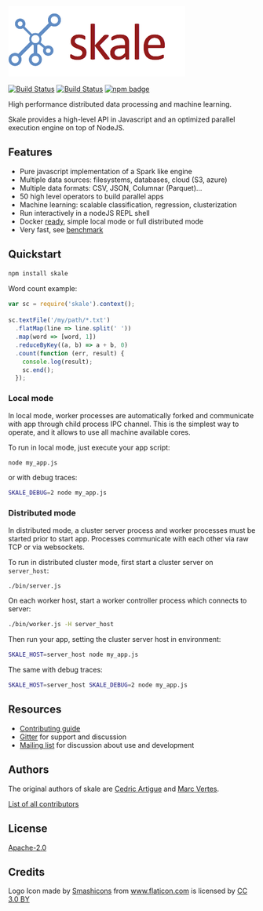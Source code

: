 ![logo](images/logo-skale.png)

[![Build Status](https://travis-ci.org/skale-me/skale.svg?branch=master)](https://travis-ci.org/skale-me/skale)
[![Build Status](https://ci.appveyor.com/api/projects/status/github/skale-me/skale?svg=true)](https://ci.appveyor.com/project/skaleme/skale)
[![npm badge](https://img.shields.io/npm/v/skale.svg)](https://www.npmjs.com/package/skale)


High performance distributed data processing and machine learning.

Skale provides a high-level API in Javascript and an optimized
parallel execution engine on top of NodeJS.

## Features
* Pure javascript implementation of a Spark like engine
* Multiple data sources: filesystems, databases, cloud (S3, azure)
* Multiple data formats: CSV, JSON, Columnar (Parquet)...
* 50 high level operators to build parallel apps
* Machine learning: scalable classification, regression, clusterization
* Run interactively in a nodeJS REPL shell
* Docker [ready](https://github.com/skale-me/skale/blob/master/docker/), simple local mode or full distributed mode
* Very fast, see [benchmark](https://github.com/skale-me/skale/blob/master/benchmark/)

## Quickstart
```sh
npm install skale
```

Word count example: 

```javascript
var sc = require('skale').context();

sc.textFile('/my/path/*.txt')
  .flatMap(line => line.split(' '))
  .map(word => [word, 1])
  .reduceByKey((a, b) => a + b, 0)
  .count(function (err, result) {
    console.log(result);
    sc.end();
  });
```

### Local mode
In local mode, worker processes are automatically forked and
communicate with app through child process IPC channel. This is
the simplest way to operate, and it allows to use all machine
available cores.

To run in local mode, just execute your app script:
```sh
node my_app.js
```

or with debug traces:
```sh
SKALE_DEBUG=2 node my_app.js
```

### Distributed mode
In distributed mode, a cluster server process and worker processes
must be started prior to start app. Processes communicate with each
other via raw TCP or via websockets.

To run in distributed cluster mode, first start a cluster server
on `server_host`:
```sh
./bin/server.js
```

On each worker host, start a worker controller process which connects
to server:
```sh
./bin/worker.js -H server_host
```

Then run your app, setting the cluster server host in environment:
```sh
SKALE_HOST=server_host node my_app.js
```

The same with debug traces:
```sh
SKALE_HOST=server_host SKALE_DEBUG=2 node my_app.js
```

## Resources

* [Contributing guide](https://github.com/skale-me/skale/blob/master/CONTRIBUTING.md)
* [Gitter](https://gitter.im/skale-me/skale-engine) for support and
  discussion
* [Mailing list](https://groups.google.com/forum/#!forum/skale)
  for discussion about use and development

## Authors

The original authors of skale are [Cedric Artigue](https://github.com/CedricArtigue) and [Marc Vertes](https://github.com/mvertes).

[List of all
contributors](https://github.com/skale-me/skale/graphs/contributors)

## License

[Apache-2.0](https://github.com/skale-me/skale/blob/master/LICENSE)

## Credits

<div>Logo Icon made by <a href="https://www.flaticon.com/authors/smashicons" title="Smashicons">Smashicons</a> from <a href="https://www.flaticon.com/" title="Flaticon">www.flaticon.com</a> is licensed by <a href="http://creativecommons.org/licenses/by/3.0/" title="Creative Commons BY 3.0" target="_blank">CC 3.0 BY</a></div>
